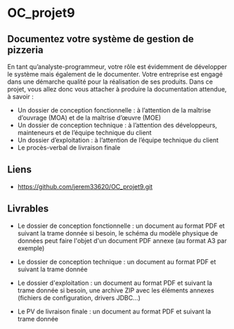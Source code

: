 # OC_projet9

## Documentez votre système de gestion de pizzeria

En tant qu’analyste-programmeur, votre rôle est évidemment de développer le système mais également de le documenter. Votre entreprise est engagé dans une démarche qualité pour la réalisation de ses produits. Dans ce projet, vous allez donc vous attacher à produire la documentation attendue, à savoir :

- Un dossier de conception fonctionnelle : à l’attention de la maîtrise d’ouvrage (MOA) et de la maîtrise d’œuvre (MOE)
- Un dossier de conception technique : à l’attention des développeurs, mainteneurs et de l’équipe technique du client
- Un dossier d’exploitation : à l’attention de l’équipe technique du client
- Le procès-verbal de livraison finale

## Liens

- https://github.com/jerem33620/OC_projet9.git

## Livrables

- Le dossier de conception fonctionnelle :
    un document au format PDF et suivant la trame donnée
    si besoin, le schéma du modèle physique de données peut faire l'objet d'un document PDF annexe (au format A3 par exemple)

- Le dossier de conception technique :
    un document au format PDF et suivant la trame donnée

- Le dossier d'exploitation :
    un document au format PDF et suivant la trame donnée
    si besoin, une archive ZIP avec les éléments annexes (fichiers de configuration, drivers JDBC...)

- Le PV de livraison finale : un document au format PDF et suivant la trame donnée
